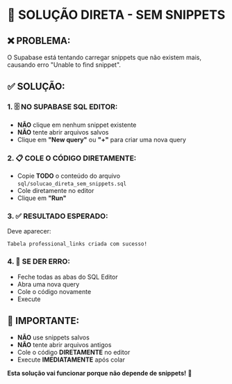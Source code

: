 # 🚨 SOLUÇÃO DIRETA - SEM SNIPPETS

## ❌ PROBLEMA:
O Supabase está tentando carregar snippets que não existem mais, causando erro "Unable to find snippet".

## ✅ SOLUÇÃO:

### 1. 🗄️ NO SUPABASE SQL EDITOR:
- **NÃO** clique em nenhum snippet existente
- **NÃO** tente abrir arquivos salvos
- Clique em **"New query"** ou **"+"** para criar uma nova query

### 2. 📋 COLE O CÓDIGO DIRETAMENTE:
- Copie **TODO** o conteúdo do arquivo `sql/solucao_direta_sem_snippets.sql`
- Cole diretamente no editor
- Clique em **"Run"**

### 3. ✅ RESULTADO ESPERADO:
Deve aparecer:
```
Tabela professional_links criada com sucesso!
```

### 4. 🔄 SE DER ERRO:
- Feche todas as abas do SQL Editor
- Abra uma nova query
- Cole o código novamente
- Execute

## 🎯 IMPORTANTE:
- **NÃO** use snippets salvos
- **NÃO** tente abrir arquivos antigos
- Cole o código **DIRETAMENTE** no editor
- Execute **IMEDIATAMENTE** após colar

**Esta solução vai funcionar porque não depende de snippets!** 🚀



























